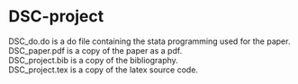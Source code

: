 # DSC-project

DSC_do.do is a do file containing the stata programming used for the paper.  
DSC_paper.pdf is a copy of the paper as a pdf.  
DSC_project.bib is a copy of the bibliography.  
DSC_project.tex is a copy of the latex source code.  
